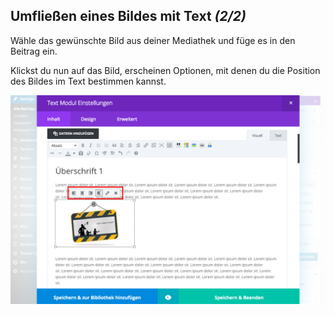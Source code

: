 ## Umfließen eines Bildes mit Text *(2/2)*

Wähle das gewünschte Bild aus deiner Mediathek und füge es in den Beitrag ein.

Klickst du nun auf das Bild, erscheinen Optionen, mit denen du die Position des Bildes im Text bestimmen kannst.

![image](./assets/flow_2.jpg)
